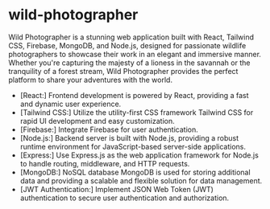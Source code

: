 
# wild-photographer
Wild Photographer is a stunning web application built with React, Tailwind CSS, Firebase, MongoDB, and Node.js, designed for passionate wildlife photographers to showcase their work in an elegant and immersive manner. Whether you're capturing the majesty of a lioness in the savannah or the tranquility of a forest stream, Wild Photographer provides the perfect platform to share your adventures with the world.


- [React:] Frontend development is powered by React, providing a fast and dynamic user experience.
- [Tailwind CSS:] Utilize the utility-first CSS framework Tailwind CSS for rapid UI development and easy customization.
- [Firebase:] Integrate Firebase for user authentication.
- [Node.js:] Backend server is built with Node.js, providing a robust runtime environment for JavaScript-based server-side applications.
- [Express:] Use Express.js as the web application framework for Node.js to handle routing, middleware, and HTTP requests.
- [MongoDB:] NoSQL database MongoDB is used for storing additional data and providing a scalable and flexible solution for data management.
- [JWT Authentication:] Implement JSON Web Token (JWT) authentication to secure user authentication and authorization.



